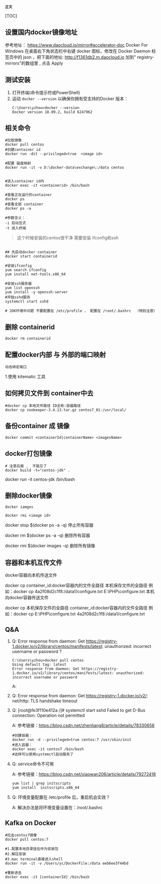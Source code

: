 **`正文`**

[TOC]


## 设置国内docker镜像地址
参考地址： https://www.daocloud.io/mirror#accelerator-doc
Docker For Windows
在桌面右下角状态栏中右键 docker 图标，修改在 Docker Daemon 标签页中的 json ，把下面的地址:
http://f1361db2.m.daocloud.io
加到" registry-mirrors"的数组里 , 点击 Apply 

## 测试安装
1. 打开终端(命令提示符或PowerShell)
2. 运动 `docker --version` 以确保你拥有受支持的Docker 版本：
    ```shell
    C:\Users\yzhou>docker --version
    Docker version 18.09.2, build 6247962
    ```

## 相关命令
```shell
#拉取镜像
docker pull centos
#创建container id
docker run -dit --privileged=true  <image id> 

#配置 磁盘映射 
docker run -it -v D:\docker-data\exchange\:/data centos


#进入container id内
docker exec -it <containerid> /bin/bash 

#查看正在运行的container
docker ps
#查看全部 container
docker ps -a

#参数含义：
-i 启动互式
-t 进入终端

```
>这个时候安装的centos很干净 需要安装 ifconfig和ssh
```shell

## 先启动docker container
docker start containerid

#安装ifconfig
yum search ifconfig
yum install net-tools.x86_64

#安装ssh服务器
yum list openssh
yum install -y openssh-server
#开始sshd服务
systemctl start sshd

# JDK环境中问题 不要配置在 /etc/profile ， 配置在 /root/.bashrc  （特别注意）

```

## 删除 containerid
```
docker rm containerid
```

## 配置docker内部 与 外部的端口映射
`动态绑定端口`

1.使用 kitematic 工具
 


## 如何拷贝文件到 container中去
```shell
#docker cp 本地文件路径 ID全称:容器路径
docker cp zookeeper-3.4.13.tar.gz centos7_01:/usr/local/
```

## 备份container 成 镜像
```shell
docker commit <containerId|containerName> <imagesName> 
```


## docker打包镜像

```shell
# 注意后面 .  不能忘了
docker build -t="centos-jdk" .
```

docker run -it centos-jdk /bin/bash


## 删除docker镜像
```shell
docker iamges

docker rmi <image id>
```


docker stop $(docker ps -a -q)      停止所有容器

docker rm $(docker ps -a -q)        删除所有容器

docker rmi $(docker images -q)    删除所有镜像

## 容器和本机互传文件
docker容器向本机传送文件

docker cp container_id:docker容器内的文件全路径 本机保存文件的全路径
例如：docker cp 4a2f08d2c1f8:/data1/configure.txt E:\PHP\configure.txt
本机向docker容器传送文件

docker cp 本机保存文件的全路径 container_id:docker容器内的文件全路径
例如：docker cp E:\PHP\configure.txt 4a2f08d2c1f8:/data1/configure.txt



## Q&A
1. 
    Q:
    Error response from daemon: Get https://registry-1.docker.io/v2/library/centos/manifests/latest: unauthorized: incorrect username or password ?

    ```shell
    C:\Users\yzhou>docker pull centos
    Using default tag: latest
    Error response from daemon: Get https://registry-1.docker.io/v2/library/centos/manifests/latest: unauthorized: incorrect username or password
    ```
    A:


2.
    Q:
    Error response from daemon: Get https://registry-1.docker.io/v2/: net/http: TLS handshake timeout



3.
    Q:
    [root@fe3f110e412a /]# systemctl start sshd
    Failed to get D-Bus connection: Operation not permitted

    A:
    参考链接：https://blog.csdn.net/zhenliang8/article/details/78330658
    ```shell
    #创建容器：
    docker run -d --privileged=true centos:7 /usr/sbin/init
    #进入容器：
    docker exec -it centos7 /bin/bash
    #这样可以使用systemctl启动服务了
    ```
4.
    Q:
    service命令不可用

    A:
    参考链接：https://blog.csdn.net/xiaowan206/article/details/79272418
    ```shell
    yum list | grep initscripts
    yum install  initscripts.x86_64

    ```
5.
    Q:
    环境变量配置在 /etc/profile 后，重启机会实效？

    A:
    解决办法是将环境变量设置在：/root/.bashrc









## Kafka on Docker  

```shell
#拉去centos7镜像
docker pull centos:7

#1.配置本地目录挂在作为安装包
#2.解压安装
#3.mac terminal直接进入shell
docker run -it -v /Users/yc/DockerFile:/data eeb6ee3f44bd

#重新进去
docker exec -it [containerId] /bin/bash 


```

